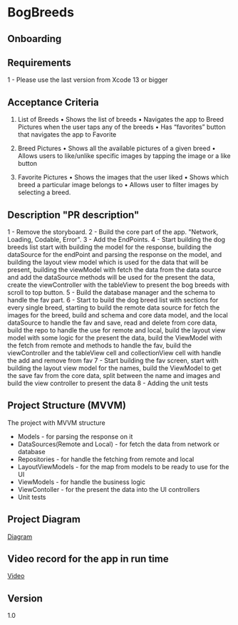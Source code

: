 # BogBreeds

## Onboarding
## Requirements
1 - Please use the last version from Xcode 13 or bigger

## Acceptance Criteria
1. List of Breeds
• Shows the list of breeds
• Navigates the app to Breed Pictures when the user taps any of the breeds • Has “favorites” button that navigates the app to Favorite

2. Breed Pictures
• Shows all the available pictures of a given breed
• Allows users to like/unlike specific images by tapping the image or a like button

3. Favorite Pictures
• Shows the images that the user liked
• Shows which breed a particular image belongs to • Allows user to filter images by selecting a breed.

## Description "PR description"
1 - Remove the storyboard.
2 - Build the core part of the app. "Network, Loading, Codable, Error".
3 - Add the EndPoints.
4 - Start building the dog breeds list start with building the model for the response, building the dataSource for the endPoint and parsing the response on the model, and building the layout view model which is used for the data that will be present, building the viewModel with fetch the data from the data source and add the dataSource methods will be used for the present the data, create the viewController with the tableView to present the bog breeds with scroll to top button.
5 - Build the database manager and the schema to handle the fav part.
6 - Start to build the dog breed list with sections for every single breed, starting to build the remote data source for fetch the images for the breed, build and schema and core data model, and the local dataSource to handle the fav and save, read and delete from core data, build the repo to handle the use for remote and local, build the layout view model with some logic for the present the data, build the ViewModel with the fetch from remote and methods to handle the fav, build the viewController and the tableView cell and collectionView cell with handle the add and remove from fav
7 - Start building the fav screen, start with building the layout view model for the names, build the ViewModel to get the save fav from the core data, split between the name and images and build the view controller to present the data
8 - Adding the unit tests

## Project Structure (MVVM)
The project with MVVM structure
- Models - for parsing the response on it
- DataSources(Remote and Local) - for fetch the data from network or database
- Repositories - for handle the fetching from remote and local 
- LayoutViewModels - for the map from models to be ready to use for the UI
- ViewModels - for handle the business logic
- ViewContoller - for the present the data into the UI controllers
- Unit tests

## Project Diagram
[Diagram](https://lucid.app/lucidchart/2f79dd1b-cd4c-4f80-b303-ab64ef619f95/edit?viewport_loc=-11%2C-11%2C2048%2C1203%2C0_0&invitationId=inv_81b6f980-83f1-41b3-903a-1530b7335265#)

## Video record for the app in run time
[Video](https://www.mediafire.com/file/pgcjkx1rfk4u53g/Simulator+Screen+Recording+-+iPhone+12+-+2022-11-04+at+01.36.16.mp4/file)

## Version
1.0
